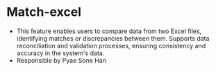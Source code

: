 # Match-excel
- This feature enables users to compare data from two Excel files, identifying matches or discrepancies between them.
Supports data reconciliation and validation processes, ensuring consistency and accuracy in the system's data.
- Responsible by Pyae Sone Han 
